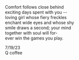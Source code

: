 Comfort follows close behind\
exciting days spent with you --\
loving girl whose fiery freckles\
enchant wide eyes and whose shy\
smile draws a second; your mind\
together with soul will for-\
ever win the games you play.

7/19/23\
Q coffee